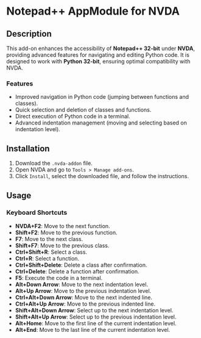 # Notepad++ AppModule for NVDA

## Description
This add-on enhances the accessibility of **Notepad++ 32-bit** under **NVDA**, providing advanced features for navigating and editing Python code. It is designed to work with **Python 32-bit**, ensuring optimal compatibility with NVDA.

### Features
- Improved navigation in Python code (jumping between functions and classes).
- Quick selection and deletion of classes and functions.
- Direct execution of Python code in a terminal.
- Advanced indentation management (moving and selecting based on indentation level).

## Installation
1. Download the `.nvda-addon` file.
2. Open NVDA and go to `Tools > Manage add-ons`.
3. Click `Install`, select the downloaded file, and follow the instructions.

## Usage
### Keyboard Shortcuts
- **NVDA+F2**: Move to the next function.
- **Shift+F2**: Move to the previous function.
- **F7**: Move to the next class.
- **Shift+F7**: Move to the previous class.
- **Ctrl+Shift+R**: Select a class.
- **Ctrl+R**: Select a function.
- **Ctrl+Shift+Delete**: Delete a class after confirmation.
- **Ctrl+Delete**: Delete a function after confirmation.
- **F5**: Execute the code in a terminal.
- **Alt+Down Arrow**: Move to the next indentation level.
- **Alt+Up Arrow**: Move to the previous indentation level.
- **Ctrl+Alt+Down Arrow**: Move to the next indented line.
- **Ctrl+Alt+Up Arrow**: Move to the previous indented line.
- **Shift+Alt+Down Arrow**: Select up to the next indentation level.
- **Shift+Alt+Up Arrow**: Select up to the previous indentation level.
- **Alt+Home**: Move to the first line of the current indentation level.
- **Alt+End**: Move to the last line of the current indentation level.


